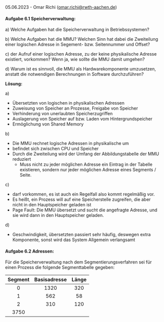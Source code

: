 05.06.2023 - Omar Richi (omar.richi@rwth-aachen.de)

#### Aufgabe 6.1 Speicherverwaltung:

a) Welche Aufgaben hat die Speicherverwaltung in Betriebssystemen?

b) Welche Aufgaben hat die MMU? Welchen Sinn hat dabei die Zweiteilung einer logischen Adresse in Segement- bzw. Seitennummer und Offset?

c)  der Aufruf einer logischen Adresse, zu der keine physikalische Adresse existiert, vorkommen? Wenn ja, wie sollte die MMU damit umgehen?

d) Warum ist es sinnvoll, die MMU als Hardwarekomponente umzusetzen, anstatt die notwendigen Berechnungen in Software durchzuführen?

**Lösung:**

a) 

- Übersetzten von logischen in physikalischen Adressen
- Zuweisung von Speicher an Prozesse, Freigabe von Speicher
- Verhinderung von unerlaubten Speicherzugriffen
- Auslagerung von Speicher auf bzw. Laden vom Hintergrundspeicher
- Ermöglichung von Shared Memory

b) 

- Die MMU rechnet logische Adressen in physikalische um
- befindet sich zwischen CPU und Speicher
- Durch die Zweiteilung wird der Umfang der Abbildungstabelle der MMU reduziert
	- Muss nicht zu jeder möglichen Adresse ein Eintrag in der Tabelle existieren, sondern nur jeder möglichen Adresse eines Segments / Seite.

c)

- darf vorkommen, es ist auch ein Regelfall also kommt regelmäßig vor.
- Es heißt, ein Prozess will auf eine Speicherstelle zugreifen, die aber nicht in den Hauptspeicher geladen ist
- Page Fault: Die MMU übersetzt und sucht die angefragte Adresse, und sie wird dann in den Hauptspeicher geladen.

d) 
- Geschwindigkeit, übersetzten passiert sehr häufig, deswegen extra Komponente, sonst wird das System Allgemein verlangsamt

#### Aufgabe 6.2 Adressen:

Für die Speicherverwaltung nach dem Segmentierungsverfahren sei für einen Prozess die folgende Segmenttabelle gegeben:

| Segment | Basisadresse | Länge |
|:-------:|:------------:|:-----:|
|    0    |     1320     |  320  |
|    1    |     562      |  58   |
|    2    |     310      |  120  |
|  3750   |              |       |
